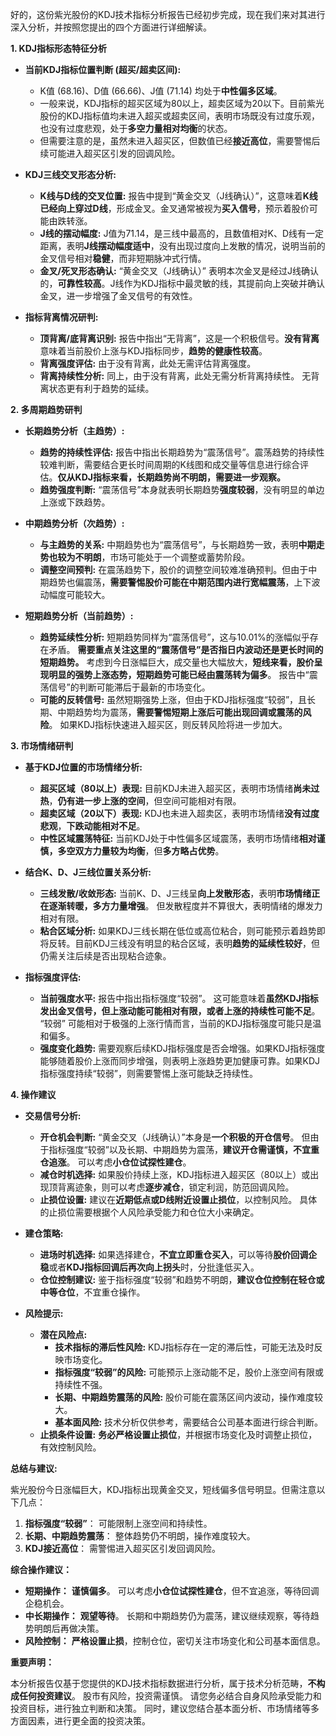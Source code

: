 好的，这份紫光股份的KDJ技术指标分析报告已经初步完成，现在我们来对其进行深入分析，并按照您提出的四个方面进行详细解读。

**1. KDJ指标形态特征分析**

*   **当前KDJ指标位置判断 (超买/超卖区间):**
    *   K值 (68.16)、D值 (66.66)、J值 (71.14) 均处于**中性偏多区域**。
    *   一般来说，KDJ指标的超买区域为80以上，超卖区域为20以下。目前紫光股份的KDJ指标值均未进入超买或超卖区间，表明市场既没有过度乐观，也没有过度悲观，处于**多空力量相对均衡**的状态。
    *   但需要注意的是，虽然未进入超买区，但数值已经**接近高位**，需要警惕后续可能进入超买区引发的回调风险。

*   **KDJ三线交叉形态分析:**
    *   **K线与D线的交叉位置:**  报告中提到“黄金交叉（J线确认）”，这意味着**K线已经向上穿过D线**，形成金叉。金叉通常被视为**买入信号**，预示着股价可能由跌转涨。
    *   **J线的摆动幅度:** J值为71.14，是三线中最高的，且数值相对K、D线有一定距离，表明**J线摆动幅度适中**，没有出现过度向上发散的情况，说明当前的金叉信号相对**稳健**，而非短期脉冲式行情。
    *   **金叉/死叉形态确认:**  “黄金交叉（J线确认）” 表明本次金叉是经过J线确认的，**可靠性较高**。J线作为KDJ指标中最灵敏的线，其提前向上突破并确认金叉，进一步增强了金叉信号的有效性。

*   **指标背离情况研判:**
    *   **顶背离/底背离识别:** 报告中指出“无背离”，这是一个积极信号。**没有背离**意味着当前股价上涨与KDJ指标同步，**趋势的健康性较高**。
    *   **背离强度评估:** 由于没有背离，此处无需评估背离强度。
    *   **背离持续性分析:**  同上，由于没有背离，此处无需分析背离持续性。  无背离状态更有利于趋势的延续。

**2. 多周期趋势研判**

*   **长期趋势分析（主趋势）:**
    *   **趋势的持续性评估:** 报告中指出长期趋势为“震荡信号”。震荡趋势的持续性较难判断，需要结合更长时间周期的K线图和成交量等信息进行综合评估。**仅从KDJ指标来看，长期趋势尚不明朗，需要进一步观察。**
    *   **趋势强度判断:**  “震荡信号”本身就表明长期趋势**强度较弱**，没有明显的单边上涨或下跌趋势。

*   **中期趋势分析（次趋势）:**
    *   **与主趋势的关系:**  中期趋势也为“震荡信号”，与长期趋势一致，表明**中期走势也较为不明朗**，市场可能处于一个调整或蓄势阶段。
    *   **调整空间预判:** 在震荡趋势下，股价的调整空间较难准确预判。但由于中期趋势也偏震荡，**需要警惕股价可能在中期范围内进行宽幅震荡**，上下波动幅度可能较大。

*   **短期趋势分析（当前趋势）:**
    *   **趋势延续性分析:**  短期趋势同样为“震荡信号”，这与10.01%的涨幅似乎存在矛盾。 **需要重点关注这里的“震荡信号”是否指日内波动还是更长时间的短期趋势。**  考虑到今日涨幅巨大，成交量也大幅放大，**短线来看，股价呈现明显的强势上涨态势，短期趋势可能已经由震荡转为偏多**。  报告中“震荡信号”的判断可能滞后于最新的市场变化。
    *   **可能的反转信号:**  虽然短期强势上涨，但由于KDJ指标强度“较弱”，且长期、中期趋势均为震荡，**需要警惕短期上涨后可能出现回调或震荡的风险**。  如果KDJ指标快速进入超买区，则反转风险将进一步加大。

**3. 市场情绪研判**

*   **基于KDJ位置的市场情绪分析:**
    *   **超买区域（80以上）表现:**  目前KDJ未进入超买区，表明市场情绪**尚未过热**，**仍有进一步上涨的空间**，但空间可能相对有限。
    *   **超卖区域（20以下）表现:**  KDJ也未进入超卖区，表明市场情绪**没有过度悲观**，**下跌动能相对不足**。
    *   **中性区域震荡特征:**  当前KDJ处于中性偏多区域震荡，表明市场情绪**相对谨慎，多空双方力量较为均衡**，但**多方略占优势**。

*   **结合K、D、J三线位置关系分析:**
    *   **三线发散/收敛形态:**  当前K、D、J三线呈**向上发散形态**，表明**市场情绪正在逐渐转暖，多方力量增强**。  但发散程度并不算很大，表明情绪的爆发力相对有限。
    *   **粘合区域分析:**  如果KDJ三线长期在低位或高位粘合，则可能预示着趋势即将反转。目前KDJ三线没有明显的粘合区域，表明**趋势的延续性较好**，但仍需关注后续是否出现粘合迹象。

*   **指标强度评估:**
    *   **当前强度水平:**  报告中指出指标强度“较弱”。  这可能意味着**虽然KDJ指标发出金叉信号，但上涨动能可能相对有限，或者上涨的持续性可能不足**。 “较弱” 可能相对于极强的上涨行情而言，当前的KDJ指标强度可能只是温和偏多。
    *   **强度变化趋势:**  需要观察后续KDJ指标强度是否会增强。如果KDJ指标强度能够随着股价上涨而同步增强，则表明上涨趋势更加健康可靠。如果KDJ指标强度持续“较弱”，则需要警惕上涨可能缺乏持续性。

**4. 操作建议**

*   **交易信号分析:**
    *   **开仓机会判断:**  “黄金交叉（J线确认）”本身是**一个积极的开仓信号**。  但由于指标强度“较弱”以及长期、中期趋势为震荡，**建议开仓需谨慎，不宜重仓追涨**。  可以考虑**小仓位试探性建仓**。
    *   **减仓时机选择:**  如果股价持续上涨，KDJ指标进入超买区（80以上）或出现顶背离迹象，则可以考虑**逐步减仓**，锁定利润，防范回调风险。
    *   **止损位设置:**  建议在**近期低点或D线附近设置止损位**，以控制风险。  具体的止损位需要根据个人风险承受能力和仓位大小来确定。

*   **建仓策略:**
    *   **进场时机选择:**  如果选择建仓，**不宜立即重仓买入**，可以等待**股价回调企稳**或者**KDJ指标回调后再次向上拐头**时，分批逢低买入。
    *   **仓位控制建议:**  鉴于指标强度“较弱”和趋势不明朗，**建议仓位控制在轻仓或中等仓位**，不宜重仓操作。

*   **风险提示:**
    *   **潜在风险点:**
        *   **技术指标的滞后性风险:** KDJ指标存在一定的滞后性，可能无法及时反映市场变化。
        *   **指标强度“较弱”的风险:**  可能预示上涨动能不足，股价上涨空间有限或持续性不强。
        *   **长期、中期趋势震荡的风险:**  股价可能在震荡区间内波动，操作难度较大。
        *   **基本面风险:**  技术分析仅供参考，需要结合公司基本面进行综合判断。
    *   **止损条件设置:**  **务必严格设置止损位**，并根据市场变化及时调整止损位，有效控制风险。


**总结与建议:**

紫光股份今日涨幅巨大，KDJ指标出现黄金交叉，短线偏多信号明显。但需注意以下几点：

1.  **指标强度“较弱”**：  可能限制上涨空间和持续性。
2.  **长期、中期趋势震荡**：  整体趋势仍不明朗，操作难度较大。
3.  **KDJ接近高位**：  需警惕进入超买区引发回调风险。

**综合操作建议：**

*   **短期操作：**  **谨慎偏多**。 可以考虑**小仓位试探性建仓**，但不宜追涨，等待回调企稳机会。
*   **中长期操作：**  **观望等待**。  长期和中期趋势仍为震荡，建议继续观察，等待趋势明朗后再做决策。
*   **风险控制：**  **严格设置止损**，控制仓位，密切关注市场变化和公司基本面信息。

**重要声明：**

本分析报告仅基于您提供的KDJ技术指标数据进行分析，属于技术分析范畴，**不构成任何投资建议**。  股市有风险，投资需谨慎。  请您务必结合自身风险承受能力和投资目标，进行独立判断和决策。  同时，建议您结合基本面分析、市场情绪等多方面因素，进行更全面的投资决策。